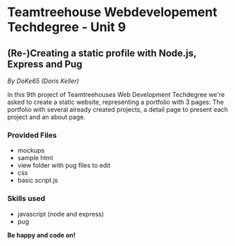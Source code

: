 # Teamtreehouse Webdevelopement Techdegree - Unit 9
## (Re-)Creating a static profile with Node.js, Express and Pug 
*By DoKe65 (Doris Keller)*  

In this 9th project of Teamtreehouses Web Development Techdegree we're asked to create a static website, representing a portfolio with 3 pages: The portfolio with several already created projects, a detail page to present each project and an about page.

### Provided Files
- mockups 
- sample html
- view folder with pug files to edit
- css
- basic script.js

### Skills used
- javascript (node and express)
- pug

**Be happy and code on!**
